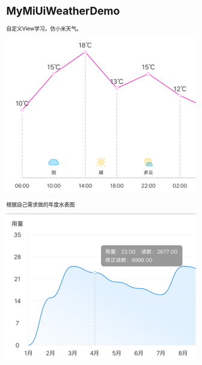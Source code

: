 # MyMiUiWeatherDemo
自定义View学习，仿小米天气。

![image](https://github.com/PengHaiZhuo/hello-world/blob/master/picture/my_mi_weather_view.png)

根据自己需求做的年度水表图

![image](https://github.com/PengHaiZhuo/hello-world/blob/master/picture/water_meter_dosage_view.png)
